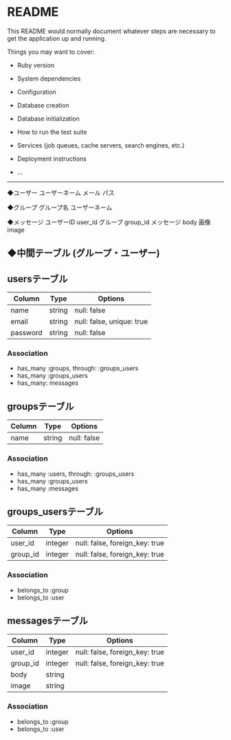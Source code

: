 # README

This README would normally document whatever steps are necessary to get the
application up and running.

Things you may want to cover:

* Ruby version

* System dependencies

* Configuration

* Database creation

* Database initialization

* How to run the test suite

* Services (job queues, cache servers, search engines, etc.)

* Deployment instructions

* ...



-------------------
◆ユーザー
	ユーザーネーム
	メール
	パス
    
◆グループ
	グループ名
	ユーザーネーム

◆メッセージ
	ユーザーID	user_id
	グループ	group_id
	メッセージ	body
	画像		image

◆中間テーブル (グループ・ユーザー)
-------------------



## usersテーブル
|Column|Type|Options|
|------|----|-------|
|name|string|null: false|
|email|string|null: false, unique: true|
|password|string|null: false|
### Association
- has_many :groups, through: :groups_users
- has_many :groups_users
- has_many: messages

## groupsテーブル
|Column|Type|Options|
|------|----|-------|
|name|string|null: false|
### Association
- has_many :users, through: :groups_users
- has_many :groups_users
- has_many :messages

## groups_usersテーブル
|Column|Type|Options|
|------|----|-------|
|user_id|integer|null: false, foreign_key: true|
|group_id|integer|null: false, foreign_key: true|
### Association
- belongs_to :group
- belongs_to :user

## messagesテーブル
|Column|Type|Options|
|------|----|-------|
|user_id|integer|null: false, foreign_key: true|
|group_id|integer|null: false, foreign_key: true|
|body|string||
|image|string||
### Association
- belongs_to :group
- belongs_to :user











